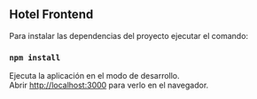 ## Hotel Frontend

Para instalar las dependencias del proyecto ejecutar el comando:

### `npm install`

Ejecuta la aplicación en el modo de desarrollo. <br>
Abrir [http://localhost:3000](http://localhost:3000) para verlo en el navegador.